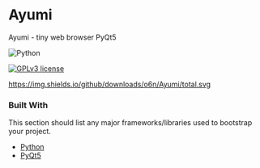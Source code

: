 # Ayumi
Ayumi - tiny web browser PyQt5

<!-- PROJECT SHIELDS -->
<!--
*** I'm using markdown "reference style" links for readability.
*** Reference links are enclosed in brackets [ ] instead of parentheses ( ).
*** See the bottom of this document for the declaration of the reference variables
*** for contributors-url, forks-url, etc. This is an optional, concise syntax you may use.
*** https://www.markdownguide.org/basic-syntax/#reference-style-links
-->

![Python](https://img.shields.io/badge/python-3670A0?style=for-the-badge&logo=python&logoColor=ffdd54)

[![GPLv3 license](https://img.shields.io/badge/License-GPLv3-blue.svg)](http://perso.crans.org/besson/LICENSE.html)

https://img.shields.io/github/downloads/o6n/Ayumi/total.svg

### Built With

This section should list any major frameworks/libraries used to bootstrap your project.

* [Python](https://www.python.org/)
* [PyQt5](https://www.riverbankcomputing.com/software/pyqt/)
